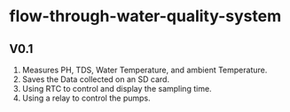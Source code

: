 # flow-through-water-quality-system

## V0.1

1. Measures PH, TDS, Water Temperature, and ambient Temperature.
2. Saves the Data collected on an SD card.
3. Using RTC to control and display the sampling time.
4. Using a relay to control the pumps.